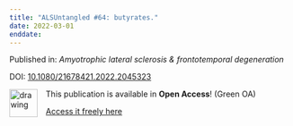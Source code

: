 ```yaml
---
title: "ALSUntangled #64: butyrates."
date: 2022-03-01
enddate:
---
```


Published in: *Amyotrophic lateral sclerosis & frontotemporal degeneration*

DOI: [10.1080/21678421.2022.2045323](https://doi.org/10.1080/21678421.2022.2045323)

<img src="https://upload.wikimedia.org/wikipedia/commons/thumb/9/90/Open_Access_logo_PLoS_white_green.svg/576px-Open_Access_logo_PLoS_white_green.svg.png" alt="drawing" width="50" align="left"/> &nbsp;&nbsp;&nbsp;This publication is available in **Open Access**! (Green OA)

&nbsp;&nbsp;&nbsp;[Access it freely here](https://www.research-collection.ethz.ch/bitstream/20.500.11850/536717/2/AnnClinTranslNeurol-2022-Kanzler-Reliabilityandvalidityofdigitalhealthmetricsforassessingarmandhand.pdf
)

